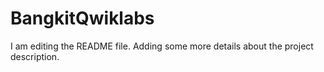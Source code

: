 # BangkitQwiklabs
I am editing the README file. Adding some more details about the project description.
